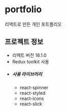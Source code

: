 # portfolio
<div>리액트로 만든 개인 포트폴리오</div>
<div>
  <h2>프로젝트 정보</h2>
  <ul>
  <li>리액트 버전 18.1.0</li>
  <li>Redux toolkit 사용</li>
  <li>
    <h5>사용 라이브러리</h5>
    <ul>
    <li>react-spinner</li>
    <li>react-styled</li>
    <li>react-icons</li>
    <li>react-slick</li>
    </ul>
  </li>
  </ul>
</div>
